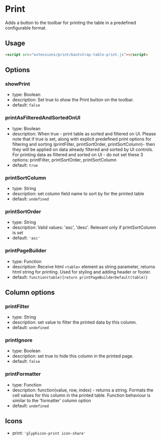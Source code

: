 # Print

Adds a button to the toolbar for printing the table in a predefined configurable format.

## Usage

```html
<script src="extensions/print/bootstrap-table-print.js"></script>
```

## Options

### showPrint

* type: Boolean
* description: Set true to show the Print button on the toolbar.
* default: `false`

### printAsFilteredAndSortedOnUI

* type: Boolean
* description: When true - print table as sorted and filtered on UI. Please note that if true is set, along with explicit predefined print options for filtering and sorting (printFilter, printSortOrder, printSortColumn)- then they will be applied on data already filtered and sorted by UI controls. For printing data as filtered and sorted on UI - do not set these 3 options: printFilter, printSortOrder, printSortColumn
* default: `true`

### printSortColumn

* type: String
* description: set column field name to sort by for the printed table 
* default: `undefined`

### printSortOrder

* type: String
* description: Valid values: 'asc', 'desc'. Relevant only if printSortColumn is set 
* default: `'asc'`

### printPageBuilder

* type: Function
* description: Receive html `<table>` element as string parameter, returns html string for printing. Used for styling and adding header or footer.
* default: `function(table){return printPageBuilderDefault(table)}`

## Column options

### printFilter

* type: String
* description: set value to filter the printed data by this column. 
* default: `undefined`

### printIgnore

* type: Boolean
* description: set true to hide this column in the printed page. 
* default: `false`

### printFormatter

* type: Function
* description: function(value, row, index) - returns a string. Formats the cell values for this column in the printed table. Function behaviour is similar to the 'formatter' column option
* default: `undefined`

## Icons

* print: `'glyphicon-print icon-share'`
